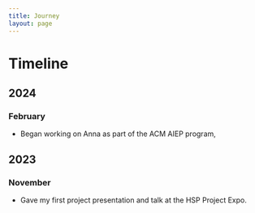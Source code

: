 ```yaml
---
title: Journey
layout: page
---
```


# Timeline

## 2024

### February

- Began working on Anna as part of the ACM AIEP program,

## 2023

### November

- Gave my first project presentation and talk at the HSP Project Expo.
